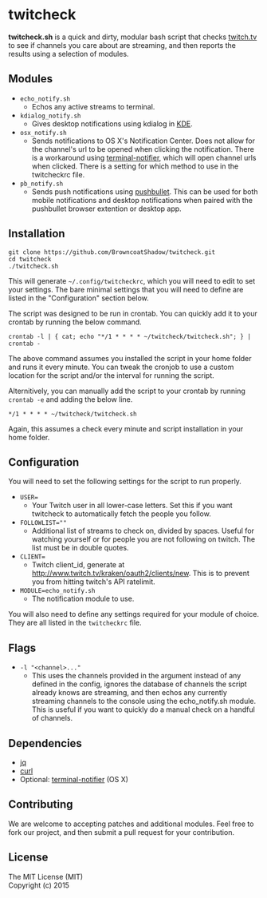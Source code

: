 twitcheck
=========
**twitcheck.sh** is a quick and dirty, modular bash script that checks [twitch.tv](https://twitch.tv) to see if channels you care about are streaming, and then reports the results using a selection of modules.


## Modules
- `echo_notify.sh`
  - Echos any active streams to terminal.
- `kdialog_notify.sh`
  - Gives desktop notifications using kdialog in [KDE](https://www.kde.org/).
- `osx_notify.sh`
  - Sends notifications to OS X's Notification Center. Does not allow for the channel's url to be opened when clicking the notification. There is a workaround using [terminal-notifier](https://github.com/alloy/terminal-notifier), which will open channel urls when clicked. There is a setting for which method to use in the twitcheckrc file.
- `pb_notify.sh`
  - Sends push notifications using [pushbullet](https://pushbullet.com). This can be used for both mobile notifications and desktop notifications when paired with the pushbullet browser extention or desktop app.


## Installation
```
git clone https://github.com/BrowncoatShadow/twitcheck.git
cd twitcheck
./twitcheck.sh
```
This will generate `~/.config/twitcheckrc`, which you will need to edit to set your settings. The bare minimal settings that you will need to define are listed in the "Configuration" section below.

The script was designed to be run in crontab. You can quickly add it to your crontab by running the below command.
```
crontab -l | { cat; echo "*/1 * * * * ~/twitcheck/twitcheck.sh"; } | crontab -
```
The above command assumes you installed the script in your home folder and runs it every minute. You can tweak the cronjob to use a custom location for the script and/or the interval for running the script.

Alternitively, you can manually add the script to your crontab by running `crontab -e` and adding the below line.  
```
*/1 * * * * ~/twitcheck/twitcheck.sh
```
Again, this assumes a check every minute and script installation in your home folder. 


## Configuration
You will need to set the following settings for the script to run properly.

- `USER=`
  - Your Twitch user in all lower-case letters. Set this if you want twitcheck to automatically fetch the people you follow.
- `FOLLOWLIST=""`
  - Additional list of streams to check on, divided by spaces. Useful for watching yourself or for people you are not following on twitch. The list must be in double quotes.
- `CLIENT=`
  - Twitch client_id, generate at <http://www.twitch.tv/kraken/oauth2/clients/new>. This is to prevent you from hitting twitch's API ratelimit.
- `MODULE=echo_notify.sh`
  - The notification module to use.

You will also need to define any settings required for your module of choice. They are all listed in the `twitcheckrc` file.


## Flags
- `-l "<channel>..."`
  - This uses the channels provided in the argument instead of any defined in the config, ignores the database of channels the script already knows are streaming, and then echos any currently streaming channels to the console using the echo_notify.sh module. This is useful if you want to quickly do a manual check on a handful of channels.


## Dependencies
- [jq](http://stedolan.github.io/jq/)
- [curl](http://curl.haxx.se/)
- Optional: [terminal-notifier](https://github.com/alloy/terminal-notifier) (OS X)


## Contributing
We are welcome to accepting patches and additional modules. Feel free to fork our project, and then submit a pull request for your contribution.


## License
The MIT License (MIT)  
Copyright (c) 2015
